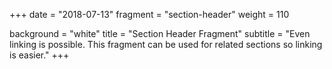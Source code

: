 +++
date = "2018-07-13"
fragment = "section-header"
weight = 110

background = "white"
title = "Section Header Fragment"
subtitle = "Even linking is possible. This fragment can be used for related sections so linking is easier."
+++
